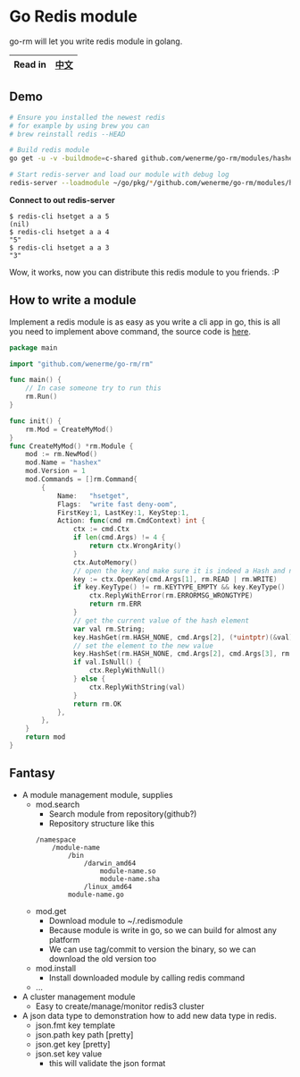 # Go Redis module
go-rm will let you write redis module in golang.

Read in | [中文](./README-zh_CN.md)
----|----

## Demo

```bash
# Ensure you installed the newest redis
# for example by using brew you can 
# brew reinstall redis --HEAD

# Build redis module
go get -u -v -buildmode=c-shared github.com/wenerme/go-rm/modules/hashex

# Start redis-server and load our module with debug log
redis-server --loadmodule ~/go/pkg/*/github.com/wenerme/go-rm/modules/hashex* --loglevel debug
```

__Connect to out redis-server__

```
$ redis-cli hsetget a a 5
(nil)
$ redis-cli hsetget a a 4
"5"
$ redis-cli hsetget a a 3
"3"
```

Wow, it works, now you can distribute this redis module to you friends. :P

## How to write a module

Implement a redis module is as easy as you write a cli app in go, this is all you need to implement above command, the source code is [here](https://github.com/wenerme/go-rm/blob/master/modules/hashex/hashex.go).

```go
package main

import "github.com/wenerme/go-rm/rm"

func main() {
    // In case someone try to run this
    rm.Run()
}

func init() {
    rm.Mod = CreateMyMod()
}
func CreateMyMod() *rm.Module {
    mod := rm.NewMod()
    mod.Name = "hashex"
    mod.Version = 1
    mod.Commands = []rm.Command{
        {
            Name:   "hsetget",
            Flags:  "write fast deny-oom",
            FirstKey:1, LastKey:1, KeyStep:1,
            Action: func(cmd rm.CmdContext) int {
                ctx := cmd.Ctx
                if len(cmd.Args) != 4 {
                    return ctx.WrongArity()
                }
                ctx.AutoMemory()
                // open the key and make sure it is indeed a Hash and not empty
                key := ctx.OpenKey(cmd.Args[1], rm.READ | rm.WRITE)
                if key.KeyType() != rm.KEYTYPE_EMPTY && key.KeyType() != rm.KEYTYPE_HASH {
                    ctx.ReplyWithError(rm.ERRORMSG_WRONGTYPE)
                    return rm.ERR
                }
                // get the current value of the hash element
                var val rm.String;
                key.HashGet(rm.HASH_NONE, cmd.Args[2], (*uintptr)(&val), rm.NullString())
                // set the element to the new value
                key.HashSet(rm.HASH_NONE, cmd.Args[2], cmd.Args[3], rm.NullString())
                if val.IsNull() {
                    ctx.ReplyWithNull()
                } else {
                    ctx.ReplyWithString(val)
                }
                return rm.OK
            },
        },
    }
    return mod
}
```

## Fantasy

* A module management module, supplies
    * mod.search
        * Search module from repository(github?)
        * Repository structure like this
        ```
        /namespace
            /module-name
                /bin
                    /darwin_amd64
                        module-name.so
                        module-name.sha
                    /linux_amd64
                module-name.go     
        ```
    * mod.get
        * Download module to ~/.redismodule
        * Because module is write in go, so we can build for almost any platform
        * We can use tag/commit to version the binary, so we can download the old version too
    * mod.install
        * Install downloaded module by calling redis command
    * ...
* A cluster management module
    * Easy to create/manage/monitor redis3 cluster
* A json data type to demonstration how to add new data type in redis.
    * json.fmt key template
    * json.path key path \[pretty]
    * json.get key \[pretty]
    * json.set key value
        * this will validate the json format
